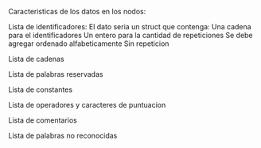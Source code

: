 Caracteristicas de los datos en los nodos:

Lista de identificadores:
El dato seria un struct que contenga:
Una cadena para el identificadores
Un entero para la cantidad de repeticiones
Se debe agregar ordenado alfabeticamente
Sin repeticion

Lista de cadenas

Lista de palabras reservadas

Lista de constantes 

Lista de operadores y caracteres de puntuacion

Lista de comentarios

Lista de palabras no reconocidas
